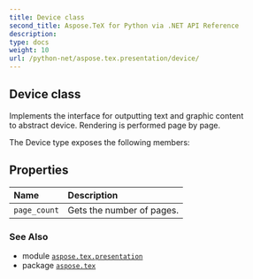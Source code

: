 ```yaml
---
title: Device class
second_title: Aspose.TeX for Python via .NET API Reference
description: 
type: docs
weight: 10
url: /python-net/aspose.tex.presentation/device/
---
```


## Device class

Implements the interface for outputting text and graphic content<br/>            to abstract device. Rendering is performed page by page.



The Device type exposes the following members:
## Properties
| Name | Description |
| :- | :- |
| `page_count` | Gets the number of pages. |

### See Also

* module [`aspose.tex.presentation`](/tex/python-net/aspose.tex.presentation/)
* package [`aspose.tex`](/tex/python-net/)

